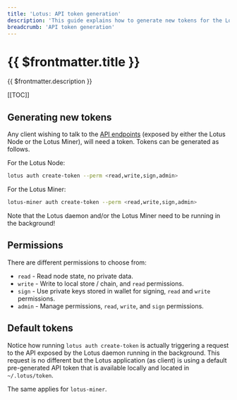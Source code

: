 ```yaml
---
title: 'Lotus: API token generation'
description: 'This guide explains how to generate new tokens for the Lotus APIs and what permissions can be attached to each of them.'
breadcrumb: 'API token generation'
---
```


# {{ $frontmatter.title }}

{{ $frontmatter.description }}

[[TOC]]

## Generating new tokens

Any client wishing to talk to the [API endpoints](../../reference/lotus-api.md) (exposed by either the Lotus Node or the Lotus Miner), will need a token. Tokens can be generated as follows.

For the Lotus Node:

```sh
lotus auth create-token --perm <read,write,sign,admin>
```

For the Lotus Miner:

```sh
lotus-miner auth create-token --perm <read,write,sign,admin>
```

Note that the Lotus daemon and/or the Lotus Miner need to be running in the background!

## Permissions

There are different permissions to choose from:

- `read` - Read node state, no private data.
- `write` - Write to local store / chain, and `read` permissions.
- `sign` - Use private keys stored in wallet for signing, `read` and `write` permissions.
- `admin` - Manage permissions, `read`, `write`, and `sign` permissions.

## Default tokens

Notice how running `lotus auth create-token` is actually triggering a request to the API exposed by the Lotus daemon running in the background. This request is no different but the Lotus application (as client) is using a default pre-generated API token that is available locally and located in `~/.lotus/token`.

The same applies for `lotus-miner`.
